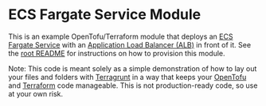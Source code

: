# ECS Fargate Service Module

This is an example OpenTofu/Terraform module that deploys an [ECS Fargate Service](https://aws.amazon.com/ecs/) with an
[Application Load Balancer (ALB)](https://aws.amazon.com/elasticloadbalancing/application-load-balancer/) in front of
it. See the [root README](/README.md) for instructions on how to provision this module.

Note: This code is meant solely as a simple demonstration of how to lay out your files and folders with
[Terragrunt](https://github.com/gruntwork-io/terragrunt) in a way that keeps your [OpenTofu](https://opentofu.org/)
and [Terraform](https://www.terraform.io) code manageable. This is not production-ready code, so use at your own risk.
